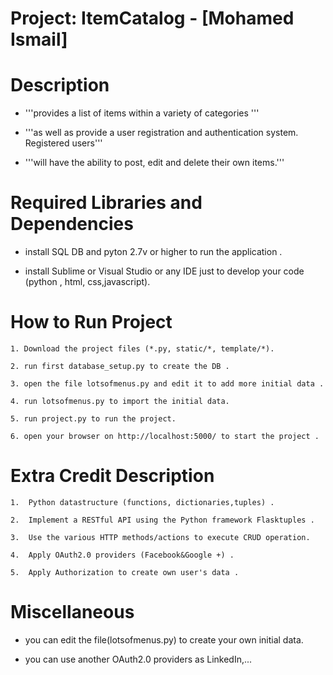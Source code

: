 # Project: ItemCatalog - [Mohamed Ismail]
 
# Description
 
 - '''provides a list of items within a variety of categories '''
 
 - '''as well as provide a user registration and authentication system. Registered users'''
 
 - '''will have the ability to post, edit and delete their own items.'''
 
 
 # Required Libraries and Dependencies
 
   - install SQL DB and pyton 2.7v or higher to run the application .
   
   - install Sublime or Visual Studio or any IDE just to develop your code (python , html, css,javascript).
   
 
 # How to Run Project
 
    1. Download the project files (*.py, static/*, template/*).
    
    2. run first database_setup.py to create the DB .
    
    3. open the file lotsofmenus.py and edit it to add more initial data .
    
    4. run lotsofmenus.py to import the initial data.
    
    5. run project.py to run the project.
    
    6. open your browser on http://localhost:5000/ to start the project .
    
   
 # Extra Credit Description
   
    1.  Python datastructure (functions, dictionaries,tuples) .
    
    2.  Implement a RESTful API using the Python framework Flasktuples .
    
    3.  Use the various HTTP methods/actions to execute CRUD operation.
    
    4.  Apply OAuth2.0 providers (Facebook&Google +) .
    
    5.  Apply Authorization to create own user's data .
 
 
 # Miscellaneous
  		  	
   - you can edit the file(lotsofmenus.py) to create your own initial data.
   		   
   - you can use another OAuth2.0 providers as LinkedIn,...		  
